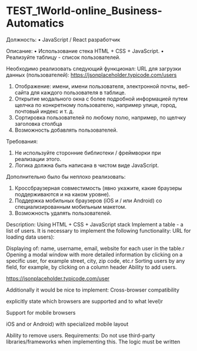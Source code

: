# TEST_1World-online_Business-Automatics


Должность: 
•	JavaScript / React разработчик

Описание: 
•	Использование стека HTML + CSS + JavaScript. 
•	Реализуйте таблицу - список пользователей. 

Необходимо реализовать следующий функционал:
URL для загрузки данных (пользователей):  https://jsonplaceholder.typicode.com/users

1.	Отображение: имени, имени пользователя, электронной почты, веб-сайта для каждого пользователя в таблице. 
2.	Открытие модального окна с более подробной информацией путем щелчка по конкретному пользователю, например улице, город, почтовый индекс и т. д. 
3.	Сортировка пользователей по любому полю, например, по щелчку заголовка столбца
4.	Возможность добавлять пользователей.

Требования:
1.	Не используйте сторонние библиотеки / фреймворки при реализации этого. 
2.	Логика должна быть написана в чистом виде JavaScript.

Дополнительно было бы неплохо реализовать:
1.	Кроссбраузерная совместимость (явно укажите, какие браузеры поддерживаются и на каком уровне).
2.	Поддержка мобильных браузеров (iOS и / или Android) со специализированным мобильным макетом.
3.	Возможность удалять пользователей.


Description:
Using HTML + CSS + JavaScript stack Implement a table - a list of users.
It is necessary to implement the following functionality:
 URL for loading data
users):

 Displaying of: name, username, email, website for each user in the table.r
 Opening a modal window with more detailed information by clicking on a specific user, for example street,
city, zip code, etc.r
 Sorting users by any field, for example, by clicking on a column header
 Ability to add users.

https://jsonplaceholder.typicode.com/user

Additionally it would be nice to implement:
 Cross-browser compatibility

explicitly state which browsers are supported and to what level)r

 Support for mobile browsers

iOS and or Android) with specialized mobile layout

 Ability to remove users.
Requirements:
Do not use third-party libraries/frameworks when implementing this. The logic must be written